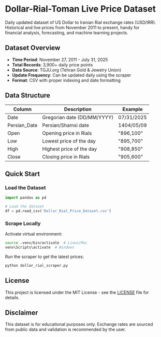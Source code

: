 # Dollar-Rial-Toman Live Price Dataset

Daily updated dataset of US Dollar to Iranian Rial exchange rates (USD/IRR). Historical and live prices from November 2011 to present, handy for financial analysis, forecasting, and machine learning projects.

## Dataset Overview

- **Time Period**: November 27, 2011 - July 31, 2025
- **Total Records**: 3,900+ daily price points
- **Data Source**: TGJU.org (Tehran Gold & Jewelry Union)
- **Update Frequency**: Can be updated daily using the scraper
- **Format**: CSV with proper indexing and date formatting

## Data Structure

| Column | Description | Example |
|--------|-------------|---------|
| Date | Gregorian date (DD/MM/YYYY) | 07/31/2025 |
| Persian_Date | Persian/Shamsi date | 1404/05/09 |
| Open | Opening price in Rials | "896,100" |
| Low | Lowest price of the day | "895,700" |
| High | Highest price of the day | "908,850" |
| Close | Closing price in Rials | "905,600" |

## Quick Start

### Load the Dataset

```python
import pandas as pd

# Load the dataset
df = pd.read_csv('Dollar_Rial_Price_Dataset.csv')
```
### Scrape Locally

Activate virtual environment:
```bash
source .venv/bin/activate  # Linux/Mac
venv\Scripts\activate  # Windows
```

Run the scraper to get the latest prices:
```bash
python dollar_rial_scraper.py
```

## License

This project is licensed under the MIT License - see the [LICENSE](LICENSE) file for details.

## Disclaimer

This dataset is for educational purposes only. Exchange rates are sourced from public data and validation is recommended by the user.
